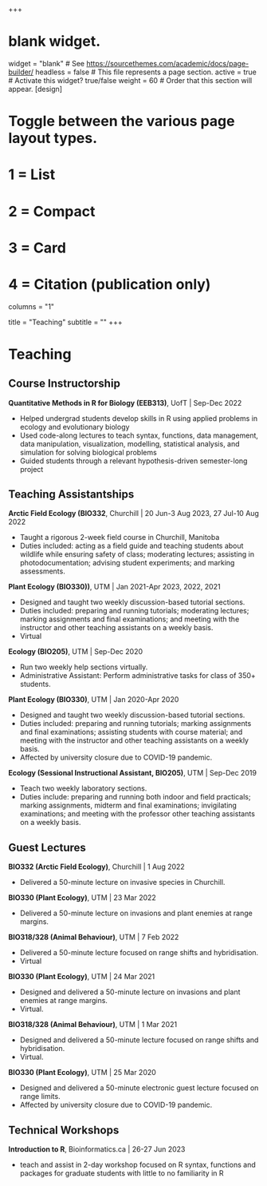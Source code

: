 +++
# blank widget.
widget = "blank"  # See https://sourcethemes.com/academic/docs/page-builder/
headless = false  # This file represents a page section.
active = true  # Activate this widget? true/false
weight = 60  # Order that this section will appear.
[design]
  # Toggle between the various page layout types.
  #   1 = List
  #   2 = Compact
  #   3 = Card
  #   4 = Citation (publication only)
 columns = "1"

title = "Teaching"
subtitle = ""
+++

# Teaching

## Course Instructorship

**Quantitative Methods in R for Biology (EEB313)**, UofT | Sep-Dec 2022

* Helped undergrad students develop skills in R using applied problems in ecology and evolutionary biology
* Used code-along lectures to teach syntax, functions, data management, data manipulation, visualization, modelling, statistical analysis, and simulation for solving biological problems
* Guided students through a relevant hypothesis-driven semester-long project


## Teaching Assistantships 

**Arctic Field Ecology (BIO332**, Churchill | 20 Jun-3 Aug 2023, 27 Jul-10 Aug 2022

* Taught a rigorous 2-week field course in Churchill, Manitoba
* Duties included: acting as a field guide and teaching students about wildlife while ensuring safety of class; moderating lectures; assisting in photodocumentation; advising student experiments; and marking assessments.

**Plant Ecology (BIO330))**, UTM | Jan 2021-Apr 2023, 2022, 2021

* Designed and taught two weekly discussion-based tutorial sections.
* Duties included: preparing and running tutorials; moderating lectures; marking assignments and final examinations; and meeting with the instructor and other teaching assistants on a weekly basis.
* Virtual

**Ecology (BIO205)**, UTM | Sep-Dec 2020

* Run two weekly help sections virtually.
* Administrative Assistant: Perform administrative tasks for class of 350+ students.

**Plant Ecology (BIO330)**, UTM | Jan 2020-Apr 2020

* Designed and taught two weekly discussion-based tutorial sections.
* Duties included: preparing and running tutorials; marking assignments and final examinations; assisting students with course material; and meeting with the instructor and other teaching assistants on a weekly basis.
* Affected by university closure due to COVID-19 pandemic.

**Ecology (Sessional Instructional Assistant, BIO205)**, UTM | Sep-Dec 2019

* Teach two weekly laboratory sections.
* Duties include: preparing and running both indoor and field practicals; marking assignments, midterm and final examinations; invigilating examinations; and meeting with the professor other teaching assistants on a weekly basis.

## Guest Lectures

**BIO332 (Arctic Field Ecology)**, Churchill | 1 Aug 2022

* Delivered a 50-minute lecture on invasive species in Churchill.

**BIO330 (Plant Ecology)**, UTM | 23 Mar 2022

* Delivered a 50-minute lecture on invasions and plant enemies at range margins.

**BIO318/328 (Animal Behaviour)**, UTM | 7 Feb 2022

* Delivered a 50-minute lecture focused on range shifts and hybridisation.
* Virtual

**BIO330 (Plant Ecology)**, UTM | 24 Mar 2021

* Designed and delivered a 50-minute lecture on invasions and plant enemies at range margins.
* Virtual.

**BIO318/328 (Animal Behaviour)**, UTM | 1 Mar 2021

* Designed and delivered a 50-minute lecture focused on range shifts and hybridisation.
* Virtual.

**BIO330 (Plant Ecology)**, UTM | 25 Mar 2020

* Designed and delivered a 50-minute electronic guest lecture focused on range limits.
* Affected by university closure due to COVID-19 pandemic.

## Technical Workshops

**Introduction to R**, Bioinformatics.ca | 26-27 Jun 2023

* teach and assist in 2-day workshop focused on R syntax, functions and packages for graduate students with little to no familiarity in R

